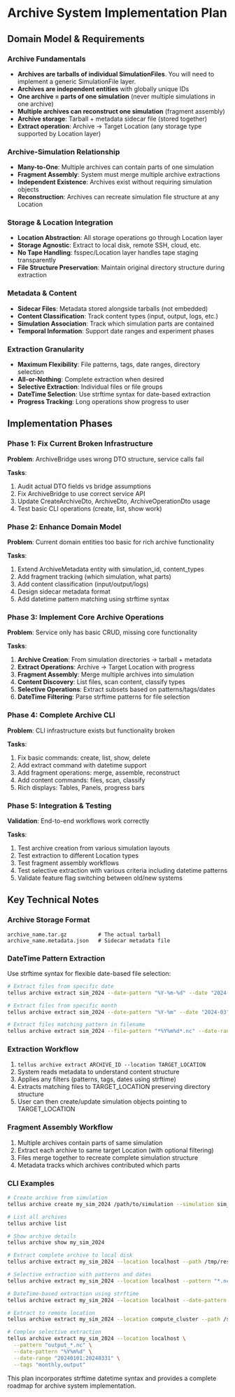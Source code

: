 # Archive System Implementation Plan

## **Domain Model & Requirements**

### **Archive Fundamentals**
- **Archives are tarballs of individual SimulationFiles**. You will need to implement a generic SimulationFile layer.
- **Archives are independent entities** with globally unique IDs
- **One archive = parts of one simulation** (never multiple simulations in one archive)
- **Multiple archives can reconstruct one simulation** (fragment assembly)
- **Archive storage**: Tarball + metadata sidecar file (stored together)
- **Extract operation**: Archive → Target Location (any storage type supported by Location layer)

### **Archive-Simulation Relationship**
- **Many-to-One**: Multiple archives can contain parts of one simulation
- **Fragment Assembly**: System must merge multiple archive extractions
- **Independent Existence**: Archives exist without requiring simulation objects
- **Reconstruction**: Archives can recreate simulation file structure at any Location

### **Storage & Location Integration**
- **Location Abstraction**: All storage operations go through Location layer
- **Storage Agnostic**: Extract to local disk, remote SSH, cloud, etc.
- **No Tape Handling**: fsspec/Location layer handles tape staging transparently
- **File Structure Preservation**: Maintain original directory structure during extraction

### **Metadata & Content**
- **Sidecar Files**: Metadata stored alongside tarballs (not embedded)
- **Content Classification**: Track content types (input, output, logs, etc.)
- **Simulation Association**: Track which simulation parts are contained
- **Temporal Information**: Support date ranges and experiment phases

### **Extraction Granularity**
- **Maximum Flexibility**: File patterns, tags, date ranges, directory selection
- **All-or-Nothing**: Complete extraction when desired
- **Selective Extraction**: Individual files or file groups
- **DateTime Selection**: Use strftime syntax for date-based extraction
- **Progress Tracking**: Long operations show progress to user

## **Implementation Phases**

### **Phase 1: Fix Current Broken Infrastructure**
**Problem**: ArchiveBridge uses wrong DTO structure, service calls fail

**Tasks**:
1. Audit actual DTO fields vs bridge assumptions
2. Fix ArchiveBridge to use correct service API
3. Update CreateArchiveDto, ArchiveDto, ArchiveOperationDto usage
4. Test basic CLI operations (create, list, show work)

### **Phase 2: Enhance Domain Model**
**Problem**: Current domain entities too basic for rich archive functionality

**Tasks**:
1. Extend ArchiveMetadata entity with simulation_id, content_types
2. Add fragment tracking (which simulation, what parts)
3. Add content classification (input/output/logs)
4. Design sidecar metadata format
5. Add datetime pattern matching using strftime syntax

### **Phase 3: Implement Core Archive Operations**
**Problem**: Service only has basic CRUD, missing core functionality

**Tasks**:
1. **Archive Creation**: From simulation directories → tarball + metadata
2. **Extract Operations**: Archive → Target Location with progress
3. **Fragment Assembly**: Merge multiple archives into simulation
4. **Content Discovery**: List files, scan content, classify types
5. **Selective Operations**: Extract subsets based on patterns/tags/dates
6. **DateTime Filtering**: Parse strftime patterns for file selection

### **Phase 4: Complete Archive CLI**
**Problem**: CLI infrastructure exists but functionality broken

**Tasks**:
1. Fix basic commands: create, list, show, delete
2. Add extract command with datetime support
3. Add fragment operations: merge, assemble, reconstruct
4. Add content commands: files, scan, classify
5. Rich displays: Tables, Panels, progress bars

### **Phase 5: Integration & Testing**
**Validation**: End-to-end workflows work correctly

**Tasks**:
1. Test archive creation from various simulation layouts
2. Test extraction to different Location types
3. Test fragment assembly workflows
4. Test selective extraction with various criteria including datetime patterns
5. Validate feature flag switching between old/new systems

## **Key Technical Notes**

### **Archive Storage Format**
```
archive_name.tar.gz          # The actual tarball
archive_name.metadata.json   # Sidecar metadata file
```

### **DateTime Pattern Extraction**
Use strftime syntax for flexible date-based file selection:
```bash
# Extract files from specific date
tellus archive extract sim_2024 --date-pattern "%Y-%m-%d" --date "2024-03-15"

# Extract files from specific month
tellus archive extract sim_2024 --date-pattern "%Y-%m" --date "2024-03"

# Extract files matching pattern in filename
tellus archive extract sim_2024 --file-pattern "*%Y%m%d*.nc" --date-range "2024-01-01:2024-12-31"
```

### **Extraction Workflow**
1. `tellus archive extract ARCHIVE_ID --location TARGET_LOCATION`
2. System reads metadata to understand content structure
3. Applies any filters (patterns, tags, dates using strftime)
4. Extracts matching files to TARGET_LOCATION preserving directory structure
5. User can then create/update simulation objects pointing to TARGET_LOCATION

### **Fragment Assembly Workflow**
1. Multiple archives contain parts of same simulation
2. Extract each archive to same target Location (with optional filtering)
3. Files merge together to recreate complete simulation structure
4. Metadata tracks which archives contributed which parts

### **CLI Examples**
```bash
# Create archive from simulation
tellus archive create my_sim_2024 /path/to/simulation --simulation sim_001

# List all archives
tellus archive list

# Show archive details
tellus archive show my_sim_2024

# Extract complete archive to local disk
tellus archive extract my_sim_2024 --location localhost --path /tmp/restored

# Selective extraction with patterns and dates
tellus archive extract my_sim_2024 --location localhost --pattern "*.nc" --tags output

# DateTime-based extraction using strftime
tellus archive extract my_sim_2024 --location localhost --date-pattern "%Y-%m-%d" --date "2024-03-15"

# Extract to remote location
tellus archive extract my_sim_2024 --location compute_cluster --path /scratch/restored

# Complex selective extraction
tellus archive extract my_sim_2024 --location localhost \
  --pattern "output_*.nc" \
  --date-pattern "%Y%m%d" \
  --date-range "20240101:20240331" \
  --tags "monthly,output"
```

This plan incorporates strftime datetime syntax and provides a complete roadmap for archive system implementation.
